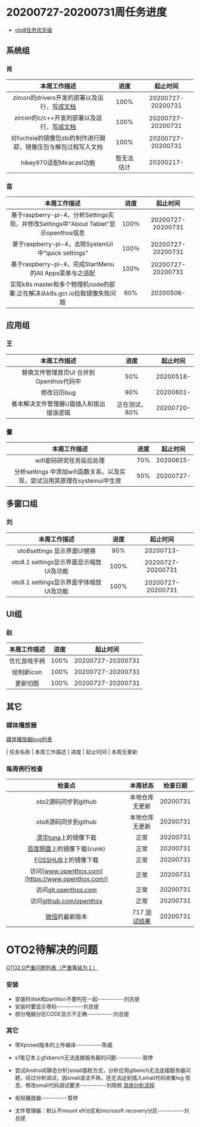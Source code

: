 # 20200727-20200731周任务进度
- [oto8任务优先级](https://github.com/openthos/app-testing-results/blob/master/%E5%8A%9F%E8%83%BD%E6%B5%8B%E8%AF%95%E7%9B%B8%E5%85%B3/oto8%E4%BB%BB%E5%8A%A1%E4%BC%98%E5%85%88%E7%BA%A7%E5%88%97%E8%A1%A8.md)

## 系统组
### 肖

|                    本周工作描述                   |      进度      |  起止时间  |
| :----------------------------------------------: | :------------: | :--------: |
| zircon的drivers开发的部署以及运行，[写成文档](https://github.com/openthos/system-analysis/blob/master/other/Fuchsia%20startup%20process%20analysis) | 100% | 20200727-20200731 |
| zircon的c/c++开发的部署以及运行，[写成文档](https://github.com/openthos/system-analysis/blob/master/other/Fuchsia%20Emulator%20from%20the%20Fuchsia%20build%20environment) | 100% | 20200727-20200731 |
| 对fuchsia的镜像包zbi的制作进行跟踪，镜像压包与解包过程写入文档 | 100% | 20200727-20200731 |
| hikey970适配Miracast功能 | 暂无法估计	| 20200217- |

### 苗

|                    本周工作描述                    | 进度 |     起止时间      |
| :------------------------------------------------: | :--: | :---------------: |
| 基于raspberry-pi-4，分析Settings实现，并修改Settings中“About Tablet”显示openthos信息 | 100％ | 20200727-20200731 |
| 基于raspberry-pi-4，去除SystemUi中“quick settings” | 100％ | 20200727-20200731 |
| 基于raspberry-pi-4，完成StartMenu的All Apps菜单与之适配 | 100％ | 20200727-20200731 |
| 实现k8s master和多个物理机node的部署:正在解决从k8s.gcr.io拉取镜像失败问题 | 60% | 20200506- |

## 应用组

### 王

|     本周工作描述     | 进度 | 起止时间  |
| :------------------: | :--: | :-------: |
| 替换文件管理首页UI 合并到Openthos代码中 | 50%  | 20200518- |
|     修改日历bug      | 90%  | 20200601- |
|     基本解决文件管理器U盘插入和拔出错误逻辑      | 正在测试，80%  | 20200720- |

### 董

|                    本周工作描述                    | 进度 |     起止时间      |
| :------------------------------------------------: | :--: | :---------------: |
|wifi密码研究任务延后处理               | 70% | 20200615-|
|分析settings 中添加wifi函数关系，以及实现，尝试沿用其原理在systemui中生效              |50%  | 20200727-|

## 多窗口组

### 刘

|                    本周工作描述                    | 进度 |     起止时间      |
| :------------------------------------------------: | :--: | :---------------: |
|oto8settings 显示界面UI替换 |90%  | 20200713-|
|oto8.1 settings显示界面显示缩放 UI及功能              | 100% | 20200727-20200731|
|oto8.1 settings显示界面字体缩放 UI及功能              | 100% | 20200727-20200731|

## UI组

### 赵

|    本周工作描述    | 进度 |     起止时间      |
| :------------: | :--: | :---------------: |
| 优化游戏手柄 | 100% | 20200727-20200731 |
| 绘制新icon | 100% | 20200727-20200731 |
| 更新切图 | 100% | 20200727-20200731 |

## 其它

### 媒体播放器

[媒体播放器bug列表](https://github.com/openthos/app-testing-results/blob/master/%E5%85%B6%E5%AE%83%E5%BA%94%E7%94%A8/oto%E5%AA%92%E4%BD%93%E6%92%AD%E6%94%BE%E5%99%A8.md)

|          任务名称          | 本周工作描述 | 进度 |  起止时间  |
本周无更新

### 每周例行检查

|         检查点          |                           本周状态                           | 检查日期 |
| :---------------------: | :----------------------------------------------------------: | :------: |
|  oto2源码同步到github   |                 本地仓库无更新                 | 20200731 |
|  oto8源码同步到github   |                 本地仓库无更新                 | 20200731 |
|  [清华tuna](https://mirrors.tuna.tsinghua.edu.cn/openthos/Release/8.1/unstable/)上的镜像下载  |                             正常                             | 20200731 |
|  [百度网盘](https://pan.baidu.com/s/1IAlhGoAs34XLTNWKzopPew)上的镜像下载(cunk)  |                             正常                             | 20200731 |
|   [FOSSHUB](https://www.fosshub.com/OPENTHOS.html)上的镜像下载   |                             正常                             | 20200731 |
|  访问[www.openthos.com](https://www.openthos.com/)  |                             正常                             | 20200731 |
| 访问[git.openthos.com](https://git.openthos.com/) |                             正常                             | 20200731 |
| 访问[github.com/openthos](https://github.com/openthos) |                             正常                             | 20200731 |
| [微信](https://weixin.qq.com/)的最新版本 | 717 [测试结果](https://github.com/openthos/app-testing-results/blob/master/%E5%85%B6%E5%AE%83%E5%BA%94%E7%94%A8/%E5%BE%AE%E4%BF%A1%E9%97%AE%E9%A2%98.md) | 20200731 |



# OTO2待解决的问题
[OTO2.0严重问题列表（严重等级为１）](https://github.com/openthos/app-testing-results/blob/master/%E5%8A%9F%E8%83%BD%E6%B5%8B%E8%AF%95%E7%9B%B8%E5%85%B3/OTO2.0%E4%B8%A5%E9%87%8D%E9%97%AE%E9%A2%98%E5%88%97%E8%A1%A8.md)

### 安装

- 安装时disk和partition不要列在一起-----------刘总提
- 安装时要显示卷标-----------刘总提
- 部分电脑分区CODE显示不正确-----------刘总提

### 其它

- 带Xposed版本的上传编译-----------陈威

- s1笔记本上gfxbench无法连接服务器的问题-----------暂停

- 尝试Android[静态分析]smali插桩方式，分析应用glbench无法连接服务器问题，经过分析调试，因smali语法不熟，还无法达到插入smali代码收集log 信息、修改smali代码调试要求-----------刘晓旭 [具体分析流程](https://github.com/openthos/multiwin-analysis/blob/master/multiwindow/liuxx/Android%20smali%22%E6%8F%92%E6%A1%A9%22%E8%B0%83%E8%AF%95apk.md)
- 视频播放器-----------暂停
- 文件管理器：默认不mount efi分区和microsoft recovery分区-----------刘总提
